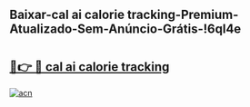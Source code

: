 
## Baixar-cal ai calorie tracking-Premium-Atualizado-Sem-Anúncio-Grátis-!6ql4e

# <h2><a href="https://andorid.site?title=cal_ai_calorie_tracking&ref=27">🔗👉 🔴 cal ai calorie tracking</a></h2>

[![acn](https://github.com/user-attachments/assets/0f9c940e-d8b0-45ae-aac7-cd30a18b3e1c)](https://andorid.site?title=cal_ai_calorie_tracking&ref=27)

